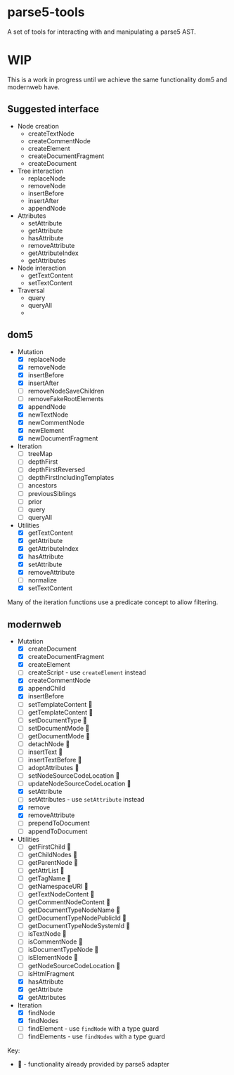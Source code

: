 # parse5-tools

A set of tools for interacting with and manipulating a parse5 AST.

# WIP

This is a work in progress until we achieve the same functionality dom5 and modernweb have.

## Suggested interface

* Node creation
  * createTextNode
  * createCommentNode
  * createElement
  * createDocumentFragment
  * createDocument
* Tree interaction
  * replaceNode
  * removeNode
  * insertBefore
  * insertAfter
  * appendNode
* Attributes
  * setAttribute
  * getAttribute
  * hasAttribute
  * removeAttribute
  * getAttributeIndex
  * getAttributes
* Node interaction
  * getTextContent
  * setTextContent
* Traversal
  * query
  * queryAll
  * 

## dom5

* Mutation
  * [x] replaceNode
  * [x] removeNode
  * [x] insertBefore
  * [x] insertAfter
  * [ ] removeNodeSaveChildren
  * [ ] removeFakeRootElements
  * [x] appendNode
  * [x] newTextNode
  * [x] newCommentNode
  * [x] newElement
  * [x] newDocumentFragment
* Iteration
  * [ ] treeMap
  * [ ] depthFirst
  * [ ] depthFirstReversed
  * [ ] depthFirstIncludingTemplates
  * [ ] ancestors
  * [ ] previousSiblings
  * [ ] prior
  * [ ] query
  * [ ] queryAll
* Utilities
  * [x] getTextContent
  * [x] getAttribute
  * [x] getAttributeIndex
  * [x] hasAttribute
  * [x] setAttribute
  * [x] removeAttribute
  * [ ] normalize
  * [x] setTextContent

Many of the iteration functions use a predicate concept to allow filtering.

## modernweb

* Mutation
  * [x] createDocument
  * [x] createDocumentFragment
  * [x] createElement
  * [ ] createScript - use `createElement` instead
  * [x] createCommentNode
  * [x] appendChild
  * [x] insertBefore
  * [ ] setTemplateContent 🔌
  * [ ] getTemplateContent 🔌
  * [ ] setDocumentType 🔌
  * [ ] setDocumentMode 🔌
  * [ ] getDocumentMode 🔌
  * [ ] detachNode 🔌
  * [ ] insertText 🔌
  * [ ] insertTextBefore 🔌
  * [ ] adoptAttributes 🔌
  * [ ] setNodeSourceCodeLocation 🔌
  * [ ] updateNodeSourceCodeLocation 🔌
  * [x] setAttribute
  * [ ] setAttributes - use `setAttribute` instead
  * [x] remove
  * [x] removeAttribute
  * [ ] prependToDocument
  * [ ] appendToDocument
* Utilities
  * [ ] getFirstChild 🔌
  * [ ] getChildNodes 🔌
  * [ ] getParentNode 🔌
  * [ ] getAttrList 🔌
  * [ ] getTagName 🔌
  * [ ] getNamespaceURI 🔌
  * [ ] getTextNodeContent 🔌
  * [ ] getCommentNodeContent 🔌
  * [ ] getDocumentTypeNodeName 🔌
  * [ ] getDocumentTypeNodePublicId 🔌
  * [ ] getDocumentTypeNodeSystemId 🔌
  * [ ] isTextNode 🔌
  * [ ] isCommentNode 🔌
  * [ ] isDocumentTypeNode 🔌
  * [ ] isElementNode 🔌
  * [ ] getNodeSourceCodeLocation 🔌
  * [ ] isHtmlFragment
  * [x] hasAttribute
  * [x] getAttribute
  * [x] getAttributes
* Iteration
  * [x] findNode
  * [x] findNodes
  * [ ] findElement - use `findNode` with a type guard
  * [ ] findElements - use `findNodes` with a type guard

Key:

* 🔌 - functionality already provided by parse5 adapter
